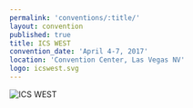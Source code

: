 ```yaml
---
permalink: 'conventions/:title/'
layout: convention
published: true
title: ICS WEST
convention_date: 'April 4-7, 2017'
location: 'Convention Center, Las Vegas NV'
logo: icswest.svg
---
```

![ICS WEST]({{site.baseurl}}/assets/img/conventions/icswest.svg)
